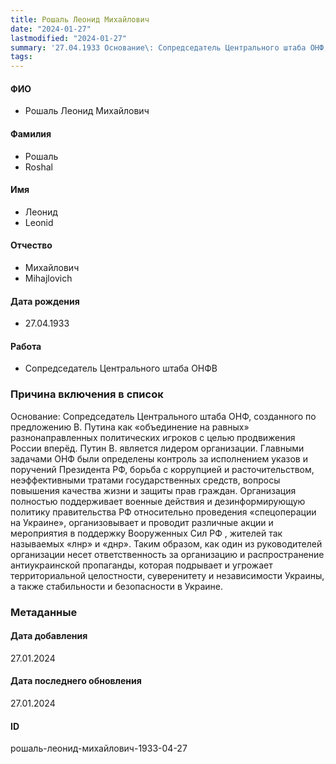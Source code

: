 ```yaml
---
title: Рошаль Леонид Михайлович
date: "2024-01-27"
lastmodified: "2024-01-27"
summary: '27.04.1933 Основание\: Сопредседатель Центрального штаба ОНФ, созданного по предложению В. Путина как «объединение на равных» разнонаправленных политических игроков с целью продвижения России вперёд. Путин В. является лидером организации. Главными задачами ОНФ были определены контроль за исполнением указов и поручений Президента РФ, борьба с коррупцией и расточительством, неэффективными тратами государственных средств, вопросы повышения качества жизни и защиты прав граждан..  Организация полностью поддерживает военные действия и дезинформирующую политику правительства РФ относительно проведения «спецоперации на Украине», организовывает и проводит различные акции и мероприятия в поддержку Вооруженных Сил РФ , жителей так называемых «лнр» и «днр»..  Таким образом, как один из руководителей организации несет ответственность за организацию и распространение антиукраинской пропаганды, которая подрывает и угрожает территориальной целостности, суверенитету и независимости Украины, а также стабильности и безопасности в Украине.'
tags: 
---
```

<!--# pp2-->
<!--## Фигурант-->
<!--### Личные данные-->
#### ФИО
- Рошаль Леонид Михайлович
#### Фамилия
- Рошаль
- Roshal
#### Имя
- Леонид
- Leonid
#### Отчество
- Михайлович
- Mihajlovich
#### Дата рождения
- 27.04.1933
#### Работа
- Сопредседатель Центрального штаба ОНФВ
### Причина включения в список
Основание: Сопредседатель Центрального штаба ОНФ, созданного по предложению В. Путина как «объединение на равных» разнонаправленных политических игроков с целью продвижения России вперёд. Путин В. является лидером организации. Главными задачами ОНФ были определены контроль за исполнением указов и поручений Президента РФ, борьба с коррупцией и расточительством, неэффективными тратами государственных средств, вопросы повышения качества жизни и защиты прав граждан.
 Организация полностью поддерживает военные действия и дезинформирующую политику правительства РФ относительно проведения «спецоперации на Украине», организовывает и проводит различные акции и мероприятия в поддержку Вооруженных Сил РФ , жителей так называемых «лнр» и «днр».
 Таким образом, как один из руководителей организации несет ответственность за организацию и распространение антиукраинской пропаганды, которая подрывает и угрожает территориальной целостности, суверенитету и независимости Украины, а также стабильности и безопасности в Украине.
### Метаданные
#### Дата добавления
27.01.2024
#### Дата последнего обновления
27.01.2024
#### ID
рошаль-леонид-михайлович-1933-04-27
<!--## END;-->
